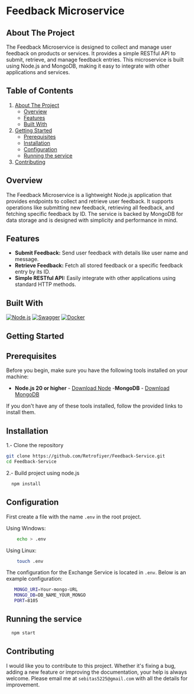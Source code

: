 <div>
    <h1>Feedback Microservice</h1>
</div>

## About The Project

The Feedback Microservice is designed to collect and manage user feedback on products or services. It provides a simple RESTful API to submit, retrieve, and manage feedback entries. This microservice is built using Node.js and MongoDB, making it easy to integrate with other applications and services.

## Table of Contents

<ol>
    <li>
      <a href="#about-the-project">About The Project</a>
      <ul>
        <li><a href="#overview">Overview</a></li>
        <li><a href="#features">Features</a></li>
        <li><a href="#built-with">Built With</a></li>
      </ul>
    </li>
    <li>
      <a href="#getting-started">Getting Started</a>
      <ul>
        <li><a href="#prerequisites">Prerequisites</a></li>
        <li><a href="#installation">Installation</a></li>
        <li><a href="#configuration">Configuration</a></li>
        <li><a href="#running-the-service">Running the service</a></li>
      </ul>
    </li>
    <li>
      <a href="#contributing">Contributing</a>
    </li>
 </ol>

## Overview

The Feedback Microservice is a lightweight Node.js application that provides endpoints to collect and retrieve user feedback. It supports operations like submitting new feedback, retrieving all feedback, and fetching specific feedback by ID. The service is backed by MongoDB for data storage and is designed with simplicity and performance in mind.

## Features

<div>
  <ul>
      <li> <b>Submit Feedback:</b> Send user feedback with details like user name and message.</li>
      <li> <b>Retrieve Feedback:</b> Fetch all stored feedback or a specific feedback entry by its ID.</li>
      <li> <b>Simple RESTful API:</b> Easily integrate with other applications using standard HTTP methods.</li>
  </ul>
</div>


## Built With

[![Node.js][nodejs.com]][nodejs-url]
[![Swagger][swagger.com]][swagger-url]
[![Docker][docker.com]][docker-url]

<!-- GETTING STARTED -->
## Getting Started

## Prerequisites

Before you begin, make sure you have the following tools installed on your machine:

- **Node.js 20 or higher** - [Download Node](https://nodejs.org/en/download/package-manager)
-**MongoDB** - [Download MongoDB](https://www.mongodb.com/try/download/community)

If you don't have any of these tools installed, follow the provided links to install them.


## Installation

1.- Clone the repository
   ```sh
   git clone https://github.com/Retrofiyer/Feedback-Service.git
   cd Feedback-Service
   ```
2.- Build project using node.js
 ```sh
   npm install
   ```

## Configuration

First create a file with the name `.env` in the root project.

Using Windows:

```sh
    echo > .env
   ```

Using Linux:

```sh
    touch .env
   ```

The configuration for the Exchange Service is located in `.env`. Below is an example configuration:

 ```sh
    MONGO_URI=Your-mongo-URL
    MONGO_DB=DB_NAME_YOUR_MONGO
    PORT=8105
   ```

## Running the service

  ```sh
    npm start
   ```

## Contributing

I would like you to contribute to this project. Whether it's fixing a bug, adding a new feature or improving the documentation, your help is always welcome. Please email me at `sebitas5225@gmail.com` with all the details for improvement.

<!-- LINKS & IMAGES -->

[docker.com]: https://img.shields.io/badge/Docker-black?style=for-the-badge&logo=docker&logoColor=white
[docker-url]: https://www.docker.com/
[nodejs.com]: https://img.shields.io/badge/Node.js-black?style=for-the-badge&logo=node.js&logoColor=white
[nodejs-url]: https://nodejs.org/
[swagger.com]: https://img.shields.io/badge/Swagger-black?style=for-the-badge&logo=swagger&logoColor=white
[swagger-url]: https://swagger.io/